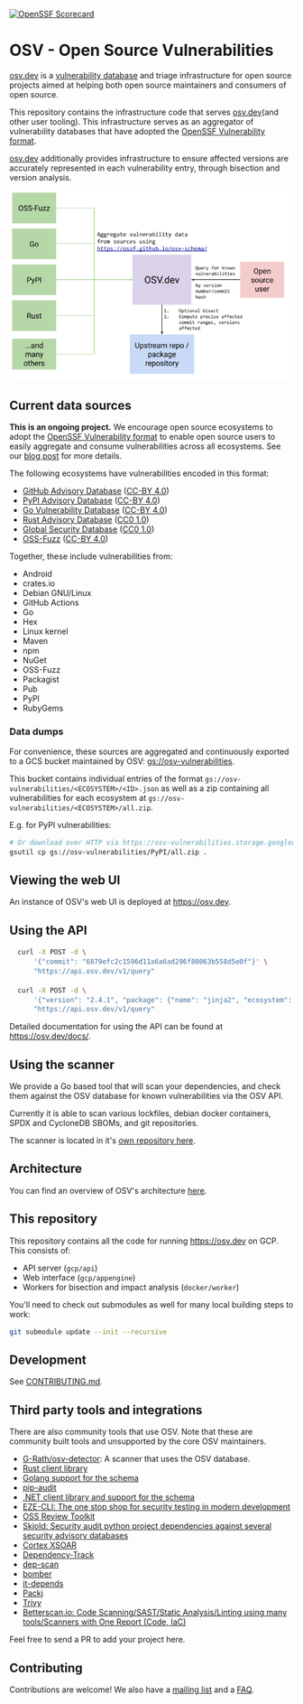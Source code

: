 [![OpenSSF Scorecard](https://api.securityscorecards.dev/projects/github.com/google/osv.dev/badge)](https://api.securityscorecards.dev/projects/github.com/google/osv.dev)

# OSV - Open Source Vulnerabilities

[osv.dev] is a [vulnerability database] and triage infrastructure for open
source projects aimed at helping both open source maintainers and consumers of
open source.

This repository contains the infrastructure code that serves
[osv.dev](and other user tooling). This infrastructure serves as an aggregator
of vulnerability databases that have adopted the
[OpenSSF Vulnerability format](https://github.com/ossf/osv-schema).

[osv.dev] additionally provides infrastructure to ensure affected versions are
accurately represented in each vulnerability entry, through bisection and
version analysis.

[osv.dev]: https://osv.dev
[vulnerability database]: https://osv.dev/list

<p align="center">
  <img src="docs/images/diagram.png" width="600">
</p>

## Current data sources

**This is an ongoing project.** We encourage open source ecosystems to adopt the
[OpenSSF Vulnerability format](https://ossf.github.io/osv-schema/) to enable
open source users to easily aggregate and consume vulnerabilities across all
ecosystems. See our
[blog post](https://security.googleblog.com/2021/06/announcing-unified-vulnerability-schema.html)
for more details.

The following ecosystems have vulnerabilities encoded in this format:

-   [GitHub Advisory Database](https://github.com/github/advisory-database)
    ([CC-BY 4.0](https://github.com/github/advisory-database/blob/main/LICENSE.md))
-   [PyPI Advisory Database](https://github.com/pypa/advisory-database)
    ([CC-BY 4.0](https://github.com/pypa/advisory-database/blob/main/LICENSE))
-   [Go Vulnerability Database](https://github.com/golang/vulndb)
    ([CC-BY 4.0](https://github.com/golang/vulndb#license))
-   [Rust Advisory Database](https://github.com/RustSec/advisory-db)
    ([CC0 1.0](https://github.com/rustsec/advisory-db/blob/main/LICENSE.txt))
-   [Global Security Database](https://github.com/cloudsecurityalliance/gsd-database)
    ([CC0 1.0](https://github.com/cloudsecurityalliance/gsd-database/blob/main/LICENSE))
-   [OSS-Fuzz](https://github.com/google/oss-fuzz-vulns)
    ([CC-BY 4.0](https://github.com/google/oss-fuzz-vulns/blob/main/LICENSE))

Together, these include vulnerabilities from:

-   Android
-   crates.io
-   Debian GNU/Linux
-   GitHub Actions
-   Go
-   Hex
-   Linux kernel
-   Maven
-   npm
-   NuGet
-   OSS-Fuzz
-   Packagist
-   Pub
-   PyPI
-   RubyGems

### Data dumps

For convenience, these sources are aggregated and continuously exported to a GCS
bucket maintained by OSV:
[gs://osv-vulnerabilities](https://osv-vulnerabilities.storage.googleapis.com).

This bucket contains individual entries of the format
`gs://osv-vulnerabilities/<ECOSYSTEM>/<ID>.json` as well as a zip containing all
vulnerabilities for each ecosystem at
`gs://osv-vulnerabilities/<ECOSYSTEM>/all.zip`.

E.g. for PyPI vulnerabilities:

```bash
# Or download over HTTP via https://osv-vulnerabilities.storage.googleapis.com/PyPI/all.zip
gsutil cp gs://osv-vulnerabilities/PyPI/all.zip .
```

## Viewing the web UI

An instance of OSV's web UI is deployed at <https://osv.dev>.

## Using the API

```bash
  curl -X POST -d \
      '{"commit": "6879efc2c1596d11a6a6ad296f80063b558d5e0f"}' \
      "https://api.osv.dev/v1/query"

  curl -X POST -d \
      '{"version": "2.4.1", "package": {"name": "jinja2", "ecosystem": "PyPI"}}' \
      "https://api.osv.dev/v1/query"
```

Detailed documentation for using the API can be found at
<https://osv.dev/docs/>.

## Using the scanner

We provide a Go based tool that will scan your dependencies, and check them
against the OSV database for known vulnerabilities via the OSV API.

Currently it is able to scan various lockfiles, debian docker containers, SPDX
and CycloneDB SBOMs, and git repositories.

The scanner is located in it's
[own repository here](https://github.com/google/osv-scanner).

## Architecture

You can find an overview of OSV's architecture [here](docs/architecture.md).

## This repository

This repository contains all the code for running https://osv.dev on GCP. This
consists of:

-   API server (`gcp/api`)
-   Web interface (`gcp/appengine`)
-   Workers for bisection and impact analysis (`docker/worker`)

You'll need to check out submodules as well for many local building steps to
work:

```bash
git submodule update --init --recursive
```

## Development

See [CONTRIBUTING.md](CONTRIBUTING.md).

## Third party tools and integrations

There are also community tools that use OSV. Note that these are community built
tools and unsupported by the core OSV maintainers.

-   [G-Rath/osv-detector](https://github.com/G-Rath/osv-detector): A scanner
    that uses the OSV database.
-   [Rust client library](https://github.com/gcmurphy/osv)
-   [Golang support for the schema](https://pkg.go.dev/golang.org/x/vuln/osv)
-   [pip-audit](https://pypi.org/project/pip-audit/)
-   [.NET client library and support for the schema](https://github.com/JamieMagee/osv.net)
-   [EZE-CLI: The one stop shop for security testing in modern development](https://github.com/RiverSafeUK/eze-cli)
-   [OSS Review Toolkit](https://github.com/oss-review-toolkit/ort)
-   [Skjold: Security audit python project dependencies against several security
    advisory databases](https://github.com/twu/skjold)
-   [Cortex XSOAR](https://github.com/demisto/content)
-   [Dependency-Track](https://github.com/DependencyTrack/dependency-track)
-   [dep-scan](https://github.com/AppThreat/dep-scan)
-   [bomber](https://github.com/devops-kung-fu/bomber)
-   [it-depends](https://github.com/trailofbits/it-depends)
-   [Packj](https://github.com/ossillate-inc/packj)
-   [Trivy](https://github.com/aquasecurity/trivy)
-   [Betterscan.io: Code Scanning/SAST/Static Analysis/Linting using many tools/Scanners with One Report (Code, IaC)](https://github.com/marcinguy/betterscan-ce) 

Feel free to send a PR to add your project here.

## Contributing

Contributions are welcome! We also have a
[mailing list](https://groups.google.com/g/osv-discuss) and a
[FAQ](https://osv.dev/docs/#tag/faq).
